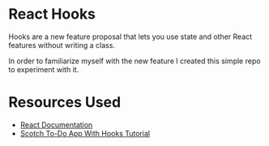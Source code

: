 # React Hooks
Hooks are a new feature proposal that lets you use state and other React features without writing a class.

In order to familiarize myself with the new feature I created this simple repo to experiment with it.

# Resources Used

- [React Documentation](https://reactjs.org/docs/hooks-intro.html)
- [Scotch To-Do App With Hooks Tutorial](https://scotch.io/tutorials/build-a-react-to-do-app-with-react-hooks-no-class-components)